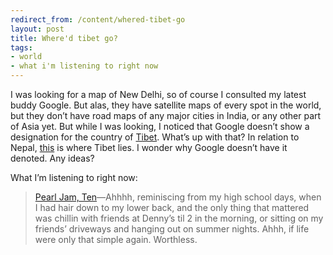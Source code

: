 ```yaml
---
redirect_from: /content/whered-tibet-go
layout: post
title: Where'd tibet go?
tags:
- world
- what i'm listening to right now
---
```

I was looking for a map of New Delhi, so of course I consulted my latest buddy Google. But alas, they have satellite maps of every spot in the world, but they don’t have road maps of any major cities in India, or any other part of Asia yet. But while I was looking, I noticed that Google doesn’t show a designation for the country of [Tibet](http://maps.google.com/maps?q=india&ll=29.113775,85.517578&spn=21.602394,31.645020&t=h&hl=en). What’s up with that? In relation to Nepal, [this](http://www.cots.com.cn/handbook/img/tibet_map.jpg) is where Tibet lies. I wonder why Google doesn’t have it denoted. Any ideas?

What I’m listening to right now:
> 
> [Pearl Jam, Ten](http://www.amazon.com/exec/obidos/redirect?path=ASIN/B0000027RL&link_code=as2&camp=1789&tag=nikhiltrivedi-20&creative=9325)—Ahhhh, reminiscing from my high school days, when I had hair down to my lower back, and the only thing that mattered was chillin with friends at Denny’s til 2 in the morning, or sitting on my friends’ driveways and hanging out on summer nights. Ahhh, if life were only that simple again. Worthless.
> 
